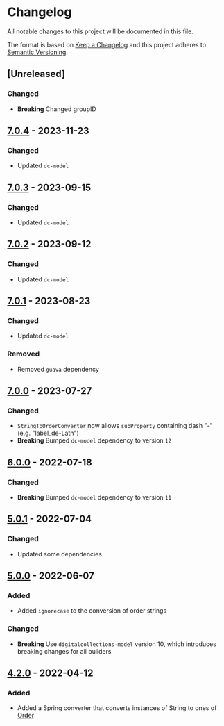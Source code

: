 # Changelog

All notable changes to this project will be documented in this file.

The format is based on [Keep a Changelog](https://keepachangelog.com/en/1.0.0/) and this project adheres to [Semantic Versioning](https://semver.org/spec/v2.0.0.html).

## [Unreleased]

### Changed

- **Breaking** Changed groupID

## [7.0.4](https://github.com/dbmdz/digitalcollections-commons/releases/tag/dc-commons-springmvc-7.0.4) - 2023-11-23

### Changed

- Updated `dc-model`

## [7.0.3](https://github.com/dbmdz/digitalcollections-commons/releases/tag/dc-commons-springmvc-7.0.3) - 2023-09-15

### Changed

- Updated `dc-model`

## [7.0.2](https://github.com/dbmdz/digitalcollections-commons/releases/tag/dc-commons-springmvc-7.0.2) - 2023-09-12

### Changed

- Updated `dc-model`

## [7.0.1](https://github.com/dbmdz/digitalcollections-commons/releases/tag/dc-commons-springmvc-7.0.1) - 2023-08-23

### Changed

- Updated `dc-model`

### Removed

- Removed `guava` dependency

## [7.0.0](https://github.com/dbmdz/digitalcollections-commons/releases/tag/dc-commons-springmvc-7.0.0) - 2023-07-27

### Changed

- `StringToOrderConverter` now allows `subProperty` containing dash "-" (e.g. "label_de-Latn")
- **Breaking** Bumped `dc-model` dependency to version `12`

## [6.0.0](https://github.com/dbmdz/digitalcollections-commons/releases/tag/dc-commons-springmvc-6.0.0) - 2022-07-18

### Changed

- **Breaking** Bumped `dc-model` dependency to version `11`

## [5.0.1](https://github.com/dbmdz/digitalcollections-commons/releases/tag/dc-commons-springmvc-5.0.1) - 2022-07-04

### Changed

- Updated some dependencies

## [5.0.0](https://github.com/dbmdz/digitalcollections-commons/releases/tag/dc-commons-springmvc-5.0.0) - 2022-06-07

### Added

- Added `ignorecase` to the conversion of order strings

### Changed

- **Breaking** Use `digitalcollections-model` version 10, which introduces breaking changes for all builders

## [4.2.0](https://github.com/dbmdz/digitalcollections-commons/releases/tag/dc-commons-springmvc-4.2.0) - 2022-04-12

### Added

- Added a Spring converter that converts instances of String to ones of [Order](https://github.com/dbmdz/digitalcollections-model/blob/main/dc-model/src/main/java/de/digitalcollections/model/paging/Order.java)
